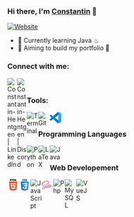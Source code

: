 
[website]:https://constantin-hentgen.com
### Hi there, I'm [Constantin][website] 👋

[![Website](https://img.shields.io/website?label=constantin-hentgen.com&style=for-the-badge&url=https%3A%2F%2Fconstantin-hentgen.com)](https://constantin-hentgen.com)

- 🌱 Currently learning Java ♨
- 🎯 Aiming to build my portfolio 🤔

### Connect with me:

[linkedin]: https://linkedin.com/in/Constantin-Hentgen
[<img align="left" alt="Constantin-Hentgen | LinkedIn" width="22px" src="https://cdn.jsdelivr.net/npm/simple-icons@v3/icons/linkedin.svg" />][linkedin]

[Discord]: https://discordapp.com/channels/@me/357214102361341967/
[<img align="left" alt="Constantin-Hentgen | Discord" width="22px" src="https://external-content.duckduckgo.com/iu/?u=https%3A%2F%2Fclipartcraft.com%2Fimages%2Fdiscord-logo-transparent-better.png&f=1&nofb=1" />][Discord]

<br />

### Tools:

[<img align="left" alt="Terminal" width="26px" src="https://external-content.duckduckgo.com/iu/?u=https%3A%2F%2Fcdn.freebiesupply.com%2Flogos%2Flarge%2F2x%2Flinux-tux-1-logo-png-transparent.png&f=1&nofb=1" />][webdevplaylist]
[<img align="left" alt="Git" width="26px" src="https://external-content.duckduckgo.com/iu/?u=https%3A%2F%2Fcdn.freebiesupply.com%2Flogos%2Flarge%2F2x%2Fgit-icon-logo-png-transparent.png&f=1&nofb=1" />][webdevplaylist]
[<img align="left" alt="Visual Studio Code" width="26px" src="https://raw.githubusercontent.com/github/explore/80688e429a7d4ef2fca1e82350fe8e3517d3494d/topics/visual-studio-code/visual-studio-code.png" />][webdevplaylist]

<br />

### Programming Languages

[<img align="left" alt="Python" width="26px" src="https://external-content.duckduckgo.com/iu/?u=https%3A%2F%2Flogos-download.com%2Fwp-content%2Fuploads%2F2016%2F10%2FPython_logo_icon.png&f=1&nofb=1" />][webdevplaylist]
[<img align="left" alt="LaTeX" width="26px" src="https://external-content.duckduckgo.com/iu/?u=https%3A%2F%2Fcdn.freebiesupply.com%2Flogos%2Flarge%2F2x%2Flatex-logo-png-transparent.png&f=1&nofb=1" />][webdevplaylist]
[<img align="left" alt="Java" width="26px" src="https://external-content.duckduckgo.com/iu/?u=https%3A%2F%2Fmpng.subpng.com%2F20180404%2Febw%2Fkisspng-java-programming-computer-programming-programming-coffee-jar-5ac598db779939.2171835915228991634899.jpg&f=1&nofb=1" />][webdevplaylist]

<br />

### Web Developement

[<img align="left" alt="HTML5" width="26px" src="https://raw.githubusercontent.com/github/explore/80688e429a7d4ef2fca1e82350fe8e3517d3494d/topics/html/html.png" />][webdevplaylist]
[<img align="left" alt="CSS3" width="26px" src="https://raw.githubusercontent.com/github/explore/80688e429a7d4ef2fca1e82350fe8e3517d3494d/topics/css/css.png" />][cssplaylist]
[<img align="left" alt="JavaScript" width="26px" src="https://external-content.duckduckgo.com/iu/?u=https%3A%2F%2Fandypi.co.uk%2Fwp-content%2Fuploads%2F2016%2F08%2Fjs4560_450.png&f=1&nofb=1" />][jsplaylist]
[<img align="left" alt="Sass" width="26px" src="https://raw.githubusercontent.com/github/explore/80688e429a7d4ef2fca1e82350fe8e3517d3494d/topics/sass/sass.png" />][cssplaylist]
[<img align="left" alt="Php" width="26px" src="https://pngimg.com/uploads/php/php_PNG50.png" />][webdevplaylist]

[<img align="left" alt="MySQL" width="26px" src="https://external-content.duckduckgo.com/iu/?u=https%3A%2F%2Fwww.mysql.com%2Fcommon%2Flogos%2Flogo-mysql-170x115.png&f=1&nofb=1" />][webdevplaylist]
[<img align="left" alt="VueJS" width="26px" src="https://external-content.duckduckgo.com/iu/?u=https%3A%2F%2Fupload.wikimedia.org%2Fwikipedia%2Fcommons%2Fthumb%2F9%2F95%2FVue.js_Logo_2.svg%2F1200px-Vue.js_Logo_2.svg.png&f=1&nofb=1" />][webdevplaylist]

[webdevplaylist]: https://www.youtube.com/playlist?list=PLkwxH9e_vrAJ0WbEsFA9W3I1W-g_BTsbt
[jsplaylist]: https://www.youtube.com/playlist?list=PLkwxH9e_vrALRJKu7wfXby3MKeflhTu6B
[cssplaylist]: https://www.youtube.com/playlist?list=PLkwxH9e_vrALSdvZuEh6gqQdmDoDIoqz4
[reactplaylist]: https://www.youtube.com/playlist?list=PLkwxH9e_vrAK4TdffpxKY3QGyHCpxFcQ0
